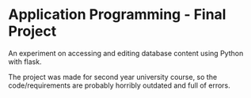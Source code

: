 # Application Programming - Final Project

An experiment on accessing and editing database content using Python with flask. 

The project was made for second year university course, so the code/requirements are probably horribly outdated and full of errors.
